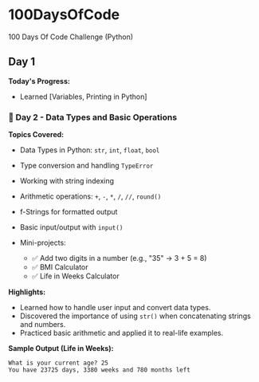 # 100DaysOfCode
100 Days Of Code Challenge (Python)

## Day 1 
**Today's Progress:**  
- Learned [Variables, Printing in Python]  


### 📅 Day 2 - Data Types and Basic Operations

**Topics Covered:**

* Data Types in Python: `str`, `int`, `float`, `bool`
* Type conversion and handling `TypeError`
* Working with string indexing
* Arithmetic operations: `+`, `-`, `*`, `/`, `//`, `round()`
* f-Strings for formatted output
* Basic input/output with `input()`
* Mini-projects:

  * ✅ Add two digits in a number (e.g., "35" → 3 + 5 = 8)
  * ✅ BMI Calculator
  * ✅ Life in Weeks Calculator

**Highlights:**

* Learned how to handle user input and convert data types.
* Discovered the importance of using `str()` when concatenating strings and numbers.
* Practiced basic arithmetic and applied it to real-life examples.

**Sample Output (Life in Weeks):**

```
What is your current age? 25
You have 23725 days, 3380 weeks and 780 months left
```

